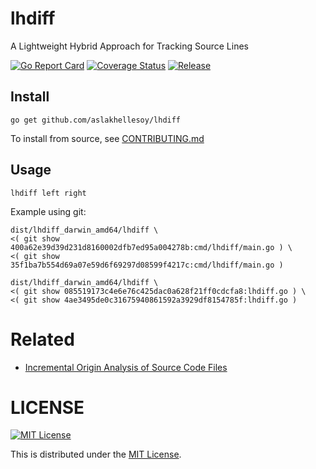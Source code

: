 # lhdiff

A Lightweight Hybrid Approach for Tracking Source Lines

[![Go Report Card](https://goreportcard.com/badge/github.com/aslakhellesoy/lhdiff)](https://goreportcard.com/report/github.com/aslakhellesoy/lhdiff)
[![Coverage Status](https://img.shields.io/codecov/c/github/aslakhellesoy/lhdiff.svg)](https://codecov.io/gh/aslakhellesoy/lhdiff)
[![Release](https://github.com/aslakhellesoy/lhdiff/workflows/Release/badge.svg)](https://github.com/aslakhellesoy/lhdiff/releases)

## Install

    go get github.com/aslakhellesoy/lhdiff

To install from source, see [CONTRIBUTING.md](./CONTRIBUTING.md)

## Usage

    lhdiff left right

Example using git:

    dist/lhdiff_darwin_amd64/lhdiff \
    <( git show 400a62e39d39d231d8160002dfb7ed95a004278b:cmd/lhdiff/main.go ) \
    <( git show 35f1ba7b554d69a07e59d6f69297d08599f4217c:cmd/lhdiff/main.go )

    dist/lhdiff_darwin_amd64/lhdiff \
    <( git show 085519173c4e6e76c425dac0a628f21ff0cdcfa8:lhdiff.go ) \
    <( git show 4ae3495de0c31675940861592a3929df8154785f:lhdiff.go )

# Related

* [Incremental Origin Analysis of Source Code Files](http://citeseerx.ist.psu.edu/viewdoc/download?doi=10.1.1.721.548&rep=rep1&type=pdf)

# LICENSE

[![MIT License](http://img.shields.io/badge/license-MIT-blue.svg)](http://www.opensource.org/licenses/MIT)

This is distributed under the [MIT License](http://www.opensource.org/licenses/MIT).
